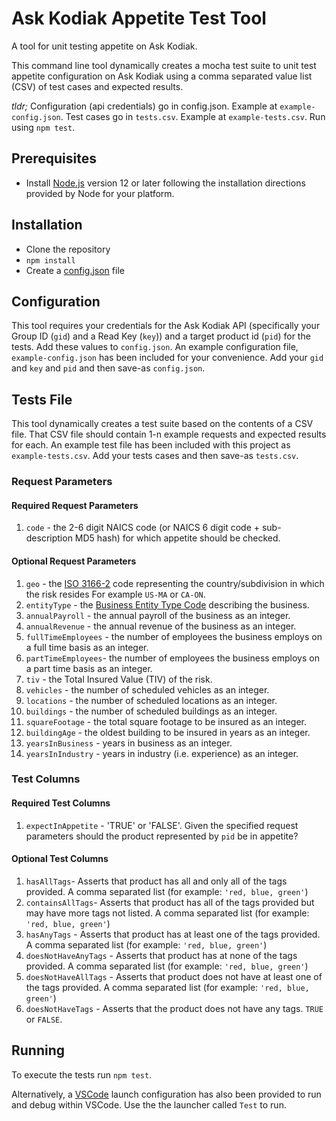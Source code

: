 # Ask Kodiak Appetite Test Tool

A tool for unit testing appetite on Ask Kodiak.

This command line tool dynamically creates a mocha test suite to unit test appetite configuration on Ask Kodiak using a comma separated value list (CSV) of test cases and expected results.

*tldr;* Configuration (api credentials) go in config.json. Example at `example-config.json`. Test cases go in `tests.csv`. Example at `example-tests.csv`. Run using `npm test`.

## Prerequisites

* Install [Node.js](https://nodejs.org/) version 12 or later following the installation directions provided by Node for your platform.

## Installation

* Clone the repository
* `npm install`
* Create a [config.json](#configuration) file

## Configuration

This tool requires your credentials for the Ask Kodiak API (specifically your Group ID (`gid`) and a Read Key (`key`)) and a target product id (`pid`) for the tests. Add these values to `config.json`. An example configuration file, `example-config.json` has been included for your convenience. Add your `gid` and `key` and `pid` and then save-as `config.json`.

## Tests File

This tool dynamically creates a test suite based on the contents of a CSV file. That CSV file should contain 1-n example requests and expected results for each. An example test file has been included with this project as `example-tests.csv`. Add your tests cases and then save-as `tests.csv`.

### Request Parameters

#### Required Request Parameters

1. `code` - the 2-6 digit NAICS code (or NAICS 6 digit code + sub-description MD5 hash) for which appetite should be checked.

#### Optional Request Parameters

1. `geo` - the [ISO 3166-2](https://www.iso.org/standard/63546.html) code representing the country/subdivision in which the risk resides For example `US-MA` or `CA-ON`.
2. `entityType` - the [Business Entity Type Code](https://api.askkodiak.com/doc/v2/#api-Reference_Data-BusinessEntityTypes) describing the business.
3. `annualPayroll` - the annual payroll of the business as an integer.
4. `annualRevenue` - the annual revenue of the business as an integer.
5. `fullTimeEmployees` - the number of employees the business employs on a full time basis as an integer.
6. `partTimeEmployees`- the number of employees the business employs on a part time basis as an integer.
7. `tiv` - the Total Insured Value (TIV) of the risk.
8. `vehicles` - the number of scheduled vehicles as an integer.
9. `locations` - the number of scheduled locations as an integer.
10. `buildings` - the number of scheduled buildings as an integer.
11. `squareFootage` - the total square footage to be insured as an integer.
12. `buildingAge` - the oldest building to be insured in years as an integer.
13. `yearsInBusiness` - years in business as an integer.
14. `yearsInIndustry` - years in industry (i.e. experience) as an integer.

### Test Columns

#### Required Test Columns

1. `expectInAppetite` - 'TRUE' or 'FALSE'. Given the specified request parameters should the product represented by `pid` be in appetite?

#### Optional Test Columns

1. `hasAllTags`- Asserts that product has all and only all of the tags provided. A comma separated list (for example: `'red, blue, green'`)
2. `containsAllTags`- Asserts that product has all of the tags provided but may have more tags not listed. A comma separated list (for example: `'red, blue, green'`)
3. `hasAnyTags` - Asserts that product has at least one of the tags provided. A comma separated list (for example: `'red, blue, green'`)
4. `doesNotHaveAnyTags` - Asserts that product has at none of the tags provided. A comma separated list (for example: `'red, blue, green'`)
5. `doesNotHaveAllTags` - Asserts that product does not have at least one of the tags provided. A comma separated list (for example: `'red, blue, green'`)
6. `doesNotHaveTags` - Asserts that the product does not have any tags. `TRUE` or `FALSE`.

## Running

To execute the tests run `npm test`.

Alternatively, a [VSCode](https://code.visualstudio.com) launch configuration has also been provided to run and debug within VSCode. Use the the launcher called `Test` to run.
